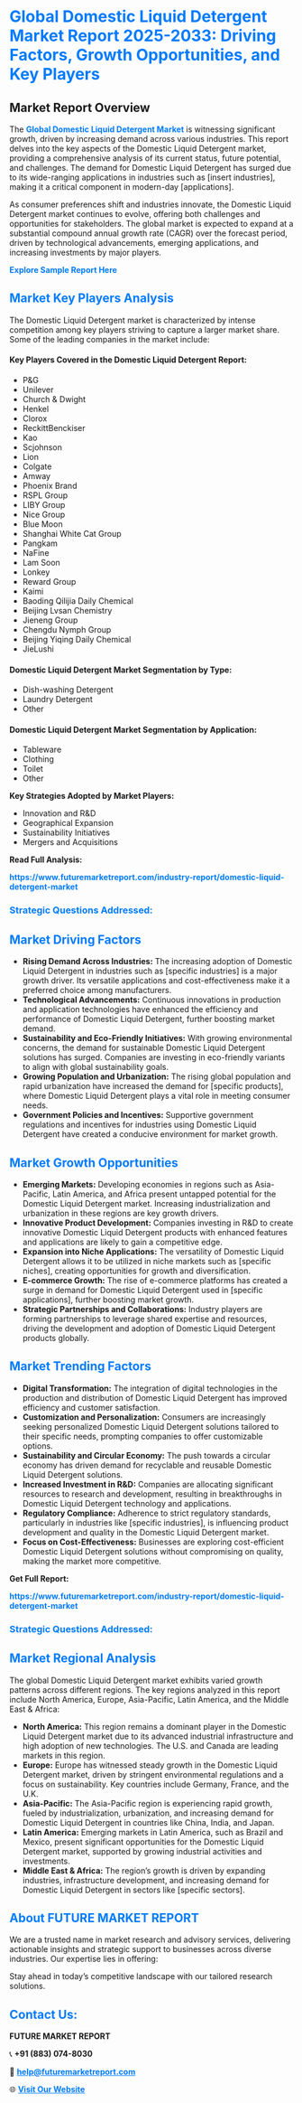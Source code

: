 <h1 style="color: #007BFF;">Global Domestic Liquid Detergent Market Report 2025-2033: Driving Factors, Growth Opportunities, and Key Players</h1>

<section id="overview">
<h2>Market Report Overview</h2>
<p>The <a href="https://www.futuremarketreport.com/industry-report/domestic-liquid-detergent-market" style="color: #007BFF; text-decoration: none;"><strong>Global Domestic Liquid Detergent Market</strong></a> is witnessing significant growth, driven by increasing demand across various industries. This report delves into the key aspects of the Domestic Liquid Detergent market, providing a comprehensive analysis of its current status, future potential, and challenges. The demand for Domestic Liquid Detergent has surged due to its wide-ranging applications in industries such as [insert industries], making it a critical component in modern-day [applications].</p>
<p>As consumer preferences shift and industries innovate, the Domestic Liquid Detergent market continues to evolve, offering both challenges and opportunities for stakeholders. The global market is expected to expand at a substantial compound annual growth rate (CAGR) over the forecast period, driven by technological advancements, emerging applications, and increasing investments by major players.</p>
</section>

<section id="overview">
<p><a href="https://www.futuremarketreport.com/request-sample/reportId=32740" style="color: #007BFF; text-decoration: none;"><strong>Explore Sample Report Here</strong></a></p>
</section>

<section id="key-players">
<h2 style="color: #007BFF;">Market Key Players Analysis</h2>
<p>The Domestic Liquid Detergent market is characterized by intense competition among key players striving to capture a larger market share. Some of the leading companies in the market include:</p>
<h4>Key Players Covered in the Domestic Liquid Detergent Report:</h4>
<ul><li>P&amp;G</li><li>Unilever</li><li>Church &amp; Dwight</li><li>Henkel</li><li>Clorox</li><li>ReckittBenckiser</li><li>Kao</li><li>Scjohnson</li><li>Lion</li><li>Colgate</li><li>Amway</li><li>Phoenix Brand</li><li>RSPL Group</li><li>LIBY Group</li><li>Nice Group</li><li>Blue Moon</li><li>Shanghai White Cat Group</li><li>Pangkam</li><li>NaFine</li><li>Lam Soon</li><li>Lonkey</li><li>Reward Group</li><li>Kaimi</li><li>Baoding Qilijia Daily Chemical</li><li>Beijing Lvsan Chemistry</li><li>Jieneng Group</li><li>Chengdu Nymph Group</li><li>Beijing Yiqing Daily Chemical</li><li>JieLushi</li></ul>
<h4>Domestic Liquid Detergent Market Segmentation by Type:</h4>
<ul><li>Dish-washing Detergent</li><li>Laundry Detergent</li><li>Other</li></ul>

<h4>Domestic Liquid Detergent Market Segmentation by Application:</h4>
<ul><li>Tableware</li><li>Clothing</li><li>Toilet</li><li>Other</li></ul>
<p><strong>Key Strategies Adopted by Market Players:</strong></p>
<ul>
<li>Innovation and R&D</li>
<li>Geographical Expansion</li>
<li>Sustainability Initiatives</li>
<li>Mergers and Acquisitions</li>
</ul>
</section>

<section>
<p><strong>Read Full Analysis: </strong></p><a href="https://www.futuremarketreport.com/industry-report/domestic-liquid-detergent-market" style="color: #007BFF; text-decoration: none;"><strong>https://www.futuremarketreport.com/industry-report/domestic-liquid-detergent-market</strong></a>
<h3 style="color: #007BFF;">Strategic Questions Addressed:</h3>
</section>

<section id="driving-factors">
<h2 style="color: #007BFF;">Market Driving Factors</h2>
<ul>
<li><strong>Rising Demand Across Industries:</strong> The increasing adoption of Domestic Liquid Detergent in industries such as [specific industries] is a major growth driver. Its versatile applications and cost-effectiveness make it a preferred choice among manufacturers.</li>
<li><strong>Technological Advancements:</strong> Continuous innovations in production and application technologies have enhanced the efficiency and performance of Domestic Liquid Detergent, further boosting market demand.</li>
<li><strong>Sustainability and Eco-Friendly Initiatives:</strong> With growing environmental concerns, the demand for sustainable Domestic Liquid Detergent solutions has surged. Companies are investing in eco-friendly variants to align with global sustainability goals.</li>
<li><strong>Growing Population and Urbanization:</strong> The rising global population and rapid urbanization have increased the demand for [specific products], where Domestic Liquid Detergent plays a vital role in meeting consumer needs.</li>
<li><strong>Government Policies and Incentives:</strong> Supportive government regulations and incentives for industries using Domestic Liquid Detergent have created a conducive environment for market growth.</li>
</ul>
</section>

<section id="growth-opportunities">
<h2 style="color: #007BFF;">Market Growth Opportunities</h2>
<ul>
<li><strong>Emerging Markets:</strong> Developing economies in regions such as Asia-Pacific, Latin America, and Africa present untapped potential for the Domestic Liquid Detergent market. Increasing industrialization and urbanization in these regions are key growth drivers.</li>
<li><strong>Innovative Product Development:</strong> Companies investing in R&D to create innovative Domestic Liquid Detergent products with enhanced features and applications are likely to gain a competitive edge.</li>
<li><strong>Expansion into Niche Applications:</strong> The versatility of Domestic Liquid Detergent allows it to be utilized in niche markets such as [specific niches], creating opportunities for growth and diversification.</li>
<li><strong>E-commerce Growth:</strong> The rise of e-commerce platforms has created a surge in demand for Domestic Liquid Detergent used in [specific applications], further boosting market growth.</li>
<li><strong>Strategic Partnerships and Collaborations:</strong> Industry players are forming partnerships to leverage shared expertise and resources, driving the development and adoption of Domestic Liquid Detergent products globally.</li>
</ul>
</section>

<section id="trending-factors">
<h2 style="color: #007BFF;">Market Trending Factors</h2>
<ul>
<li><strong>Digital Transformation:</strong> The integration of digital technologies in the production and distribution of Domestic Liquid Detergent has improved efficiency and customer satisfaction.</li>
<li><strong>Customization and Personalization:</strong> Consumers are increasingly seeking personalized Domestic Liquid Detergent solutions tailored to their specific needs, prompting companies to offer customizable options.</li>
<li><strong>Sustainability and Circular Economy:</strong> The push towards a circular economy has driven demand for recyclable and reusable Domestic Liquid Detergent solutions.</li>
<li><strong>Increased Investment in R&D:</strong> Companies are allocating significant resources to research and development, resulting in breakthroughs in Domestic Liquid Detergent technology and applications.</li>
<li><strong>Regulatory Compliance:</strong> Adherence to strict regulatory standards, particularly in industries like [specific industries], is influencing product development and quality in the Domestic Liquid Detergent market.</li>
<li><strong>Focus on Cost-Effectiveness:</strong> Businesses are exploring cost-efficient Domestic Liquid Detergent solutions without compromising on quality, making the market more competitive.</li>
</ul>
</section>

<section>
<p><strong>Get Full Report: </strong></p><a href="https://www.futuremarketreport.com/industry-report/domestic-liquid-detergent-market" style="color: #007BFF; text-decoration: none;"><strong>https://www.futuremarketreport.com/industry-report/domestic-liquid-detergent-market</strong></a>
<h3 style="color: #007BFF;">Strategic Questions Addressed:</h3>
</section>


<section id="regional-analysis">
<h2 style="color: #007BFF;">Market Regional Analysis</h2>
<p>The global Domestic Liquid Detergent market exhibits varied growth patterns across different regions. The key regions analyzed in this report include North America, Europe, Asia-Pacific, Latin America, and the Middle East & Africa:</p>
<ul>
<li><strong>North America:</strong> This region remains a dominant player in the Domestic Liquid Detergent market due to its advanced industrial infrastructure and high adoption of new technologies. The U.S. and Canada are leading markets in this region.</li>
<li><strong>Europe:</strong> Europe has witnessed steady growth in the Domestic Liquid Detergent market, driven by stringent environmental regulations and a focus on sustainability. Key countries include Germany, France, and the U.K.</li>
<li><strong>Asia-Pacific:</strong> The Asia-Pacific region is experiencing rapid growth, fueled by industrialization, urbanization, and increasing demand for Domestic Liquid Detergent in countries like China, India, and Japan.</li>
<li><strong>Latin America:</strong> Emerging markets in Latin America, such as Brazil and Mexico, present significant opportunities for the Domestic Liquid Detergent market, supported by growing industrial activities and investments.</li>
<li><strong>Middle East & Africa:</strong> The region’s growth is driven by expanding industries, infrastructure development, and increasing demand for Domestic Liquid Detergent in sectors like [specific sectors].</li>
</ul>
</section>

<footer>
<h2 style="color: #007BFF;">About FUTURE MARKET REPORT</h2>
<p>We are a trusted name in market research and advisory services, delivering actionable insights and strategic support to businesses across diverse industries. Our expertise lies in offering:</p>

<p>Stay ahead in today’s competitive landscape with our tailored research solutions.</p>

<h2 style="color: #007BFF;">Contact Us:</h2>
<p><strong>FUTURE MARKET REPORT</strong></p>
<p>📞 <strong>+91 (883) 074-8030</strong></p>
<p>📧 <strong><a href="mailto:help@futuremarketreport.com" style="color: #007BFF;">help@futuremarketreport.com</a></strong></p>
<p>🌐 <strong><a href="https://www.futuremarketreport.com/" style="color: #007BFF;">Visit Our Website</a></strong></p>
</footer>